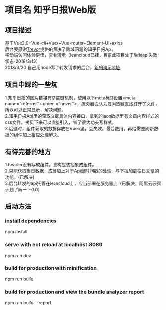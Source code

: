 # 项目名 知乎日报Web版
## 项目描述
基于Vue2.0+Vue-cli+Vuex+Vue-router+Element-UI+axios<br>
后台要感谢[Trevor](https://segmentfault.com/a/1190000009242864)提供的解决了跨域问题的知乎日报Api。<br>
移动端访问体验更佳，[查看演示](https://kisarigi.github.io/test/#/home)（leancloud已挂，目前此项目处于后台api失效状态-2018/3/13）<br>
2018/3/20 自己用node写了转发请求的后台，[新的演示地址](http://120.79.255.147/)

## 项目中踩的一些坑
1.知乎日报的图片链接有防盗链机制，使用以下meta标签设置\<meta name="referrer" content="never">，服务器会认为是浏览器直接打开了文件，所以可以正常显示，解决问题。<br>
2.知乎日报Api里的获取文章具体内容接口，拿到的json数据里有文章内容样式的css文件。拷贝下来可以直接引入，省了很大功夫写样式。<br>
3.后退时，组件获取的数据存放在Vuex里，会失效。最后使用<keep-alive>，再给需要刷新数据的组件加上相应处理解决。

## 有待完善的地方
1.header没有写成组件。重构应该抽象成组件。<br>
2.只能获取当日数据，应当加上对于Api里时间戳的处理，与下拉加载往日文章的功能。(已解决)<br>
3.后台转发的api托管在leancloud上，应当部署在服务器上（已解决，阿里云云翼计划了解一下0.0）<br>


## 启动方法
### install dependencies
npm install

### serve with hot reload at localhost:8080
npm run dev

### build for production with minification
npm run build

### build for production and view the bundle analyzer report
npm run build --report
